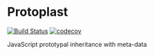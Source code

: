 # Protoplast

[![Build Status](https://travis-ci.org/ifrost/protoplast.svg?branch=master)](https://travis-ci.org/ifrost/protoplast) [![codecov](https://codecov.io/gh/ifrost/protoplast/branch/master/graph/badge.svg)](https://codecov.io/gh/ifrost/protoplast)


JavaScript prototypal inheritance with meta-data


